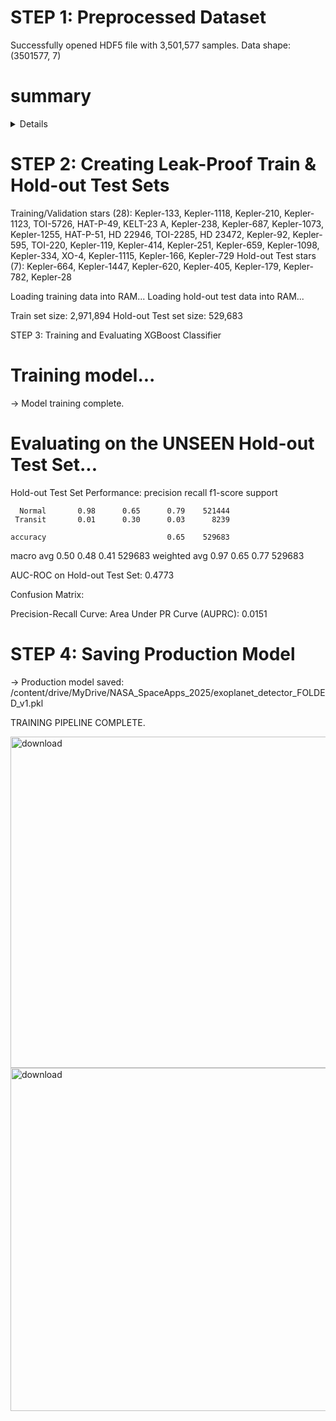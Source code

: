 

# STEP 1:  Preprocessed Dataset

Successfully opened HDF5 file with 3,501,577 samples.
Data shape: (3501577, 7)


# summary 
<details>

Checking for available 2-minute cadence data...
  ✓ Kepler-334           - Data found
  ✓ Kepler-251           - Data found
  ✓ Kepler-729           - Data found
  ✓ Kepler-687           - Data found
  ✓ Kepler-119           - Data found
  ✓ Kepler-1115          - Data found
  ✓ Kepler-1073          - Data found
  ✓ Kepler-405           - Data found
No data found for target "Kepler-899".
ERROR:lightkurve.search:No data found for target "Kepler-899".
  ✓ Kepler-1255          - Data found
  ✓ KELT-23 A            - Data found
  ✓ Kepler-1447          - Data found
  ✓ TOI-220              - Data found
  ✓ HD 23472             - Data found
  ✓ TOI-5726             - Data found
  ✓ TOI-2285             - Data found
  ✓ Kepler-659           - Data found
  ✓ HD 22946             - Data found
  ✓ Kepler-1118          - Data found
  ✓ Kepler-133           - Data found
  ✓ Kepler-620           - Data found
  ✓ Kepler-92            - Data found
  ✓ HAT-P-51             - Data found
  ✓ Kepler-179           - Data found
  ✓ Kepler-166           - Data found
  ✓ Kepler-595           - Data found
  ✓ Kepler-28            - Data found
  ✓ Kepler-210           - Data found
  ✓ Kepler-782           - Data found
  ✓ Kepler-414           - Data found
  ✓ Kepler-238           - Data found
  ✓ Kepler-664           - Data found
  ✓ Kepler-1123          - Data found
  ✓ Kepler-1098          - Data found
  ✓ HAT-P-49             - Data found
  ✓ XO-4                 - Data found

Final selection: 35 stars with known parameters.


STEP 2: Extracting Features and Labeling via Folding


🔬 Processing Kepler-334...
  → Extracted and saved 64,008 samples to disk.

🔬 Processing Kepler-251...
  → Extracted and saved 36,479 samples to disk.

🔬 Processing Kepler-729...
  → Extracted and saved 46,097 samples to disk.

🔬 Processing Kepler-687...
  → Extracted and saved 34,487 samples to disk.

🔬 Processing Kepler-119...
  → Extracted and saved 74,561 samples to disk.

🔬 Processing Kepler-1115...
  → Extracted and saved 129,801 samples to disk.

🔬 Processing Kepler-1073...
  → Extracted and saved 73,265 samples to disk.

🔬 Processing Kepler-405...
  → Extracted and saved 16,748 samples to disk.

🔬 Processing Kepler-1255...
  → Extracted and saved 36,408 samples to disk.

🔬 Processing KELT-23 A...
  → Extracted and saved 273,305 samples to disk.

🔬 Processing Kepler-1447...
  → Extracted and saved 130,086 samples to disk.

🔬 Processing TOI-220...
  → Extracted and saved 549,879 samples to disk.

🔬 Processing HD 23472...
Warning: 30% (5872/19412) of the cadences will be ignored due to the quality mask (quality_bitmask=17087).
WARNING:lightkurve.utils:Warning: 30% (5872/19412) of the cadences will be ignored due to the quality mask (quality_bitmask=17087).
  → Extracted and saved 207,312 samples to disk.

🔬 Processing TOI-5726...
  → Extracted and saved 77,657 samples to disk.

🔬 Processing TOI-2285...
  → Extracted and saved 151,946 samples to disk.

🔬 Processing Kepler-659...
  → Extracted and saved 45,177 samples to disk.

🔬 Processing HD 22946...
Warning: 30% (5871/19412) of the cadences will be ignored due to the quality mask (quality_bitmask=17087).
WARNING:lightkurve.utils:Warning: 30% (5871/19412) of the cadences will be ignored due to the quality mask (quality_bitmask=17087).
  → Extracted and saved 61,999 samples to disk.

🔬 Processing Kepler-1118...
  → Extracted and saved 34,542 samples to disk.

🔬 Processing Kepler-133...
  → Extracted and saved 125,156 samples to disk.

🔬 Processing Kepler-620...
  → Extracted and saved 81,594 samples to disk.

🔬 Processing Kepler-92...
  → Extracted and saved 163,600 samples to disk.

🔬 Processing HAT-P-51...
  → Extracted and saved 32,719 samples to disk.

🔬 Processing Kepler-179...
  → Extracted and saved 103,581 samples to disk.

🔬 Processing Kepler-166...
  → Extracted and saved 67,300 samples to disk.

🔬 Processing Kepler-595...
  → Extracted and saved 79,579 samples to disk.

🔬 Processing Kepler-28...
  → Extracted and saved 72,630 samples to disk.

🔬 Processing Kepler-210...
  → Extracted and saved 147,859 samples to disk.

🔬 Processing Kepler-782...
  → Extracted and saved 79,002 samples to disk.

🔬 Processing Kepler-414...
  → Extracted and saved 143,642 samples to disk.

🔬 Processing Kepler-238...
  → Extracted and saved 69,506 samples to disk.

🔬 Processing Kepler-664...
  → Extracted and saved 46,042 samples to disk.

🔬 Processing Kepler-1123...
  → Extracted and saved 63,326 samples to disk.

🔬 Processing Kepler-1098...
  → Extracted and saved 56,093 samples to disk.

🔬 Processing HAT-P-49...
  → Extracted and saved 68,069 samples to disk.

🔬 Processing XO-4...
  → Extracted and saved 58,122 samples to disk.


STEP 3: Combining Data into Final HDF5 Dataset

Pass 1: Calculating total dataset size...
Total samples to combine: 3,501,577
Number of features: 7

Pass 2: Creating final HDF5 dataset at /content/drive/MyDrive/NASA_SpaceApps_2025/preprocessed_transit_data_FOLDED_v1.h5
  - Combined Kepler-334.npz (64,008 samples)
  - Combined Kepler-251.npz (36,479 samples)
  - Combined Kepler-729.npz (46,097 samples)
  - Combined Kepler-687.npz (34,487 samples)
  - Combined Kepler-119.npz (74,561 samples)
  - Combined Kepler-1115.npz (129,801 samples)
  - Combined Kepler-1073.npz (73,265 samples)
  - Combined Kepler-405.npz (16,748 samples)
  - Combined Kepler-1255.npz (36,408 samples)
  - Combined KELT-23_A.npz (273,305 samples)
  - Combined Kepler-1447.npz (130,086 samples)
  - Combined TOI-220.npz (549,879 samples)
  - Combined HD_23472.npz (207,312 samples)
  - Combined TOI-5726.npz (77,657 samples)
  - Combined TOI-2285.npz (151,946 samples)
  - Combined Kepler-659.npz (45,177 samples)
  - Combined HD_22946.npz (61,999 samples)
  - Combined Kepler-1118.npz (34,542 samples)
  - Combined Kepler-133.npz (125,156 samples)
  - Combined Kepler-620.npz (81,594 samples)
  - Combined Kepler-92.npz (163,600 samples)
  - Combined HAT-P-51.npz (32,719 samples)
  - Combined Kepler-179.npz (103,581 samples)
  - Combined Kepler-166.npz (67,300 samples)
  - Combined Kepler-595.npz (79,579 samples)
  - Combined Kepler-28.npz (72,630 samples)
  - Combined Kepler-210.npz (147,859 samples)
  - Combined Kepler-782.npz (79,002 samples)
  - Combined Kepler-414.npz (143,642 samples)
  - Combined Kepler-238.npz (69,506 samples)
  - Combined Kepler-664.npz (46,042 samples)
  - Combined Kepler-1123.npz (63,326 samples)
  - Combined Kepler-1098.npz (56,093 samples)
  - Combined HAT-P-49.npz (68,069 samples)
  - Combined XO-4.npz (58,122 samples)

✅ New accurately-labeled dataset created successfully!
  
</details>



# STEP 2: Creating Leak-Proof Train & Hold-out Test Sets

Training/Validation stars (28): Kepler-133, Kepler-1118, Kepler-210, Kepler-1123, TOI-5726, HAT-P-49, KELT-23 A, Kepler-238, Kepler-687, Kepler-1073, Kepler-1255, HAT-P-51, HD 22946, TOI-2285, HD 23472, Kepler-92, Kepler-595, TOI-220, Kepler-119, Kepler-414, Kepler-251, Kepler-659, Kepler-1098, Kepler-334, XO-4, Kepler-1115, Kepler-166, Kepler-729
Hold-out Test stars (7): Kepler-664, Kepler-1447, Kepler-620, Kepler-405, Kepler-179, Kepler-782, Kepler-28

Loading training data into RAM...
Loading hold-out test data into RAM...

Train set size: 2,971,894
Hold-out Test set size: 529,683


STEP 3: Training and Evaluating XGBoost Classifier

# Training model...
→ Model training complete.

# Evaluating on the UNSEEN Hold-out Test Set...

Hold-out Test Set Performance:
              precision    recall  f1-score   support

      Normal       0.98      0.65      0.79    521444
     Transit       0.01      0.30      0.03      8239

    accuracy                           0.65    529683
   macro avg       0.50      0.48      0.41    529683
weighted avg       0.97      0.65      0.77    529683

AUC-ROC on Hold-out Test Set: 0.4773

Confusion Matrix:


Precision-Recall Curve:
Area Under PR Curve (AUPRC): 0.0151



# STEP 4: Saving Production Model


→ Production model saved: /content/drive/MyDrive/NASA_SpaceApps_2025/exoplanet_detector_FOLDED_v1.pkl

TRAINING PIPELINE COMPLETE.


<img width="656" height="530" alt="download" src="https://github.com/user-attachments/assets/03c094c6-e4e0-4c76-b444-dd8bfa53768e" />




<img width="691" height="549" alt="download" src="https://github.com/user-attachments/assets/2016f525-fb4e-458a-95e0-1b30da0127e1" />

